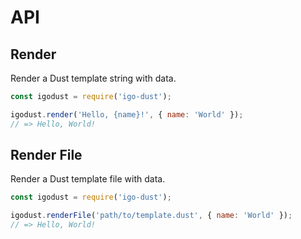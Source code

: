 # API

## Render

Render a Dust template string with data.

```js
const igodust = require('igo-dust');

igodust.render('Hello, {name}!', { name: 'World' });
// => Hello, World!
```

## Render File

Render a Dust template file with data.

```js
const igodust = require('igo-dust');

igodust.renderFile('path/to/template.dust', { name: 'World' });
// => Hello, World!
```

